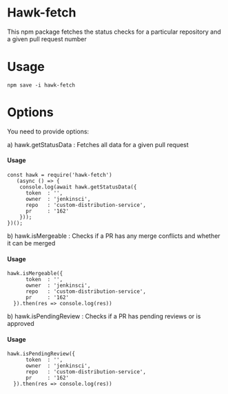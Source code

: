 # Hawk-fetch

This npm package fetches the status checks for a particular repository and a given pull request number

# Usage

```
npm save -i hawk-fetch
```

# Options

You need to provide options:

a) hawk.getStatusData : Fetches all data for a given pull request

#### Usage

```
const hawk = require('hawk-fetch')
   (async () => {
    console.log(await hawk.getStatusData({
      token  : '',
      owner  : 'jenkinsci',
      repo   : 'custom-distribution-service',
      pr     : '162'
    }));
})();
```

b) hawk.isMergeable : Checks if a PR has any merge conflicts and whether it can be merged

#### Usage

```
hawk.isMergeable({
      token  : '',
      owner  : 'jenkinsci',
      repo   : 'custom-distribution-service',
      pr     : '162'
  }).then(res => console.log(res))
```


b) hawk.isPendingReview : Checks if a PR has pending reviews or is approved

#### Usage

```
hawk.isPendingReview({
      token  : '',
      owner  : 'jenkinsci',
      repo   : 'custom-distribution-service',
      pr     : '162'
  }).then(res => console.log(res))
```